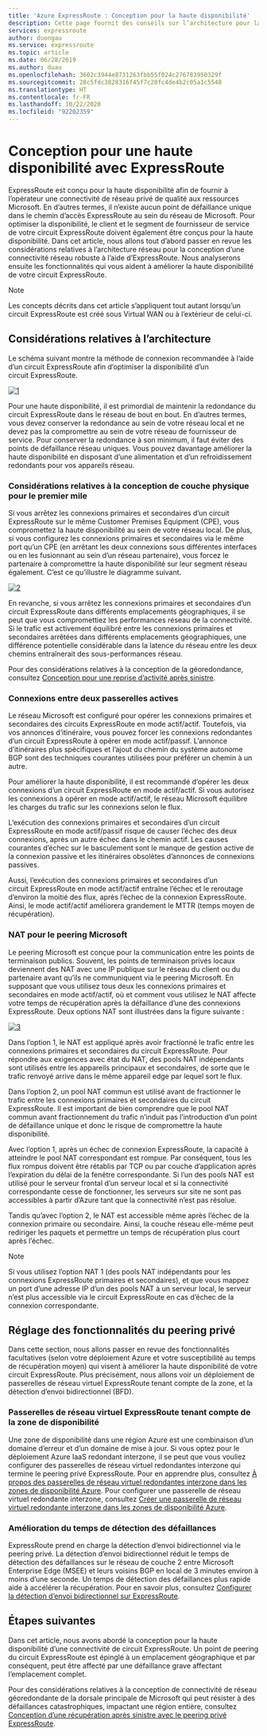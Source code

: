 ```yaml
---
title: 'Azure ExpressRoute : Conception pour la haute disponibilité'
description: Cette page fournit des conseils sur l’architecture pour la haute disponibilité lors de l’utilisation d’Azure ExpressRoute.
services: expressroute
author: duongau
ms.service: expressroute
ms.topic: article
ms.date: 06/28/2019
ms.author: duau
ms.openlocfilehash: 3602c3944e8731263fbb55f024c276783950329f
ms.sourcegitcommit: 28c5fdc3828316f45f7c20fc4de4b2c05a1c5548
ms.translationtype: HT
ms.contentlocale: fr-FR
ms.lasthandoff: 10/22/2020
ms.locfileid: "92202359"
---
```

# <a name="designing-for-high-availability-with-expressroute"></a>Conception pour une haute disponibilité avec ExpressRoute

ExpressRoute est conçu pour la haute disponibilité afin de fournir à l’opérateur une connectivité de réseau privé de qualité aux ressources Microsoft. En d’autres termes, il n’existe aucun point de défaillance unique dans le chemin d’accès ExpressRoute au sein du réseau de Microsoft. Pour optimiser la disponibilité, le client et le segment de fournisseur de service de votre circuit ExpressRoute doivent également être conçus pour la haute disponibilité. Dans cet article, nous allons tout d’abord passer en revue les considérations relatives à l’architecture réseau pour la conception d’une connectivité réseau robuste à l’aide d’ExpressRoute. Nous analyserons ensuite les fonctionnalités qui vous aident à améliorer la haute disponibilité de votre circuit ExpressRoute.

>[!NOTE]
>Les concepts décrits dans cet article s’appliquent tout autant lorsqu’un circuit ExpressRoute est créé sous Virtual WAN ou à l’extérieur de celui-ci.
>

## <a name="architecture-considerations"></a>Considérations relatives à l’architecture

Le schéma suivant montre la méthode de connexion recommandée à l’aide d’un circuit ExpressRoute afin d’optimiser la disponibilité d’un circuit ExpressRoute.

 [![1]][1]

Pour une haute disponibilité, il est primordial de maintenir la redondance du circuit ExpressRoute dans le réseau de bout en bout. En d’autres termes, vous devez conserver la redondance au sein de votre réseau local et ne devez pas la compromettre au sein de votre réseau de fournisseur de service. Pour conserver la redondance à son minimum, il faut éviter des points de défaillance réseau uniques. Vous pouvez davantage améliorer la haute disponibilité en disposant d’une alimentation et d’un refroidissement redondants pour vos appareils réseau.

### <a name="first-mile-physical-layer-design-considerations"></a>Considérations relatives à la conception de couche physique pour le premier mile

 Si vous arrêtez les connexions primaires et secondaires d’un circuit ExpressRoute sur le même Customer Premises Equipment (CPE), vous compromettez la haute disponibilité au sein de votre réseau local. De plus, si vous configurez les connexions primaires et secondaires via le même port qu’un CPE (en arrêtant les deux connexions sous différentes interfaces ou en les fusionnant au sein d’un réseau partenaire), vous forcez le partenaire à compromettre la haute disponibilité sur leur segment réseau également. C’est ce qu’illustre le diagramme suivant.

[![2]][2]

En revanche, si vous arrêtez les connexions primaires et secondaires d’un circuit ExpressRoute dans différents emplacements géographiques, il se peut que vous compromettiez les performances réseau de la connectivité. Si le trafic est activement équilibré entre les connexions primaires et secondaires arrêtées dans différents emplacements géographiques, une différence potentielle considérable dans la latence du réseau entre les deux chemins entraînerait des sous-performances réseau. 

Pour des considérations relatives à la conception de la géoredondance, consultez [Conception pour une reprise d’activité après sinistre][DR].

### <a name="active-active-connections"></a>Connexions entre deux passerelles actives

Le réseau Microsoft est configuré pour opérer les connexions primaires et secondaires des circuits ExpressRoute en mode actif/actif. Toutefois, via vos annonces d’itinéraire, vous pouvez forcer les connexions redondantes d’un circuit ExpressRoute à opérer en mode actif/passif. L’annonce d’itinéraires plus spécifiques et l’ajout du chemin du système autonome BGP sont des techniques courantes utilisées pour préférer un chemin à un autre.

Pour améliorer la haute disponibilité, il est recommandé d’opérer les deux connexions d’un circuit ExpressRoute en mode actif/actif. Si vous autorisez les connexions à opérer en mode actif/actif, le réseau Microsoft équilibre les charges du trafic sur les connexions selon le flux.

L’exécution des connexions primaires et secondaires d’un circuit ExpressRoute en mode actif/passif risque de causer l’échec des deux connexions, après un autre échec dans le chemin actif. Les causes courantes d’échec sur le basculement sont le manque de gestion active de la connexion passive et les itinéraires obsolètes d’annonces de connexions passives.

Aussi, l’exécution des connexions primaires et secondaires d’un circuit ExpressRoute en mode actif/actif entraîne l’échec et le reroutage d’environ la moitié des flux, après l’échec de la connexion ExpressRoute. Ainsi, le mode actif/actif améliorera grandement le MTTR (temps moyen de récupération).

### <a name="nat-for-microsoft-peering"></a>NAT pour le peering Microsoft 

Le peering Microsoft est conçue pour la communication entre les points de terminaison publics. Souvent, les points de terminaison privés locaux deviennent des NAT avec une IP publique sur le réseau du client ou du partenaire avant qu’ils ne communiquent via le peering Microsoft. En supposant que vous utilisez tous deux les connexions primaires et secondaires en mode actif/actif, où et comment vous utilisez le NAT affecte votre temps de récupération après la défaillance d’une des connexions ExpressRoute. Deux options NAT sont illustrées dans la figure suivante :

[![3]][3]

Dans l’option 1, le NAT est appliqué après avoir fractionné le trafic entre les connexions primaires et secondaires du circuit ExpressRoute. Pour répondre aux exigences avec état du NAT, des pools NAT indépendants sont utilisés entre les appareils principaux et secondaires, de sorte que le trafic renvoyé arrive dans le même appareil edge par lequel sort le flux.

Dans l’option 2, un pool NAT commun est utilisé avant de fractionner le trafic entre les connexions primaires et secondaires du circuit ExpressRoute. Il est important de bien comprendre que le pool NAT commun avant fractionnement du trafic n’induit pas l’introduction d’un point de défaillance unique et donc le risque de compromettre la haute disponibilité.

Avec l’option 1, après un échec de connexion ExpressRoute, la capacité à atteindre le pool NAT correspondant est rompue. Par conséquent, tous les flux rompus doivent être rétablis par TCP ou par couche d’application après l’expiration du délai de la fenêtre correspondante. Si l’un des pools NAT est utilisé pour le serveur frontal d’un serveur local et si la connectivité correspondante cesse de fonctionner, les serveurs sur site ne sont pas accessibles à partir d’Azure tant que la connectivité n’est pas résolue.

Tandis qu’avec l’option 2, le NAT est accessible même après l’échec de la connexion primaire ou secondaire. Ainsi, la couche réseau elle-même peut rediriger les paquets et permettre un temps de récupération plus court après l’échec. 

> [!NOTE]
> Si vous utilisez l’option NAT 1 (des pools NAT indépendants pour les connexions ExpressRoute primaires et secondaires), et que vous mappez un port d’une adresse IP d’un des pools NAT à un serveur local, le serveur n’est plus accessible via le circuit ExpressRoute en cas d’échec de la connexion correspondante.
> 

## <a name="fine-tuning-features-for-private-peering"></a>Réglage des fonctionnalités du peering privé

Dans cette section, nous allons passer en revue des fonctionnalités facultatives (selon votre déploiement Azure et votre susceptibilité au temps de récupération moyen) qui visent à améliorer la haute disponibilité de votre circuit ExpressRoute. Plus précisément, nous allons voir un déploiement de passerelles de réseau virtuel ExpressRoute tenant compte de la zone, et la détection d’envoi bidirectionnel (BFD).

### <a name="availability-zone-aware-expressroute-virtual-network-gateways"></a>Passerelles de réseau virtuel ExpressRoute tenant compte de la zone de disponibilité

Une zone de disponibilité dans une région Azure est une combinaison d’un domaine d’erreur et d’un domaine de mise à jour. Si vous optez pour le déploiement Azure IaaS redondant interzone, il se peut que vous vouliez configurer des passerelles de réseau virtuel redondantes interzone qui termine le peering privé ExpressRoute. Pour en apprendre plus, consultez [À propos des passerelles de réseau virtuel redondantes interzone dans les zones de disponibilité Azure][zone redundant vgw]. Pour configurer une passerelle de réseau virtuel redondante interzone, consultez [Créer une passerelle de réseau virtuel redondante interzone dans les zones de disponibilité Azure][conf zone redundant vgw].

### <a name="improving-failure-detection-time"></a>Amélioration du temps de détection des défaillances

ExpressRoute prend en charge la détection d’envoi bidirectionnel via le peering privé. La détection d’envoi bidirectionnel réduit le temps de détection des défaillances sur le réseau de couche 2 entre Microsoft Enterprise Edge (MSEE) et leurs voisins BGP en local de 3 minutes environ à moins d’une seconde. Un temps de détection des défaillances plus rapide aide à accélérer la récupération. Pour en savoir plus, consultez [Configurer la détection d’envoi bidirectionnel sur ExpressRoute][BFD].

## <a name="next-steps"></a>Étapes suivantes

Dans cet article, nous avons abordé la conception pour la haute disponibilité d’une connectivité de circuit ExpressRoute. Un point de peering du circuit ExpressRoute est épinglé à un emplacement géographique et par conséquent, peut être affecté par une défaillance grave affectant l’emplacement complet. 

Pour des considérations relatives à la conception de connectivité de réseau géoredondante de la dorsale principale de Microsoft qui peut résister à des défaillances catastrophiques, impactant une région entière, consultez [Conception d’une récupération après sinistre avec le peering privé ExpressRoute][DR].

<!--Image References-->
[1]: ./media/designing-for-high-availability-with-expressroute/exr-reco.png "Méthode recommandée pour se connecter via ExpressRoute"
[2]: ./media/designing-for-high-availability-with-expressroute/suboptimal-lastmile-connectivity.png "Connectivité inefficace du dernier mile"
[3]: ./media/designing-for-high-availability-with-expressroute/nat-options.png "Options NAT"


<!--Link References-->
[zone redundant vgw]: ../vpn-gateway/about-zone-redundant-vnet-gateways.md
[conf zone redundant vgw]: ../vpn-gateway/create-zone-redundant-vnet-gateway.md
[Configure Global Reach]: ./expressroute-howto-set-global-reach.md
[BFD]: ./expressroute-bfd.md
[DR]: ./designing-for-disaster-recovery-with-expressroute-privatepeering.md